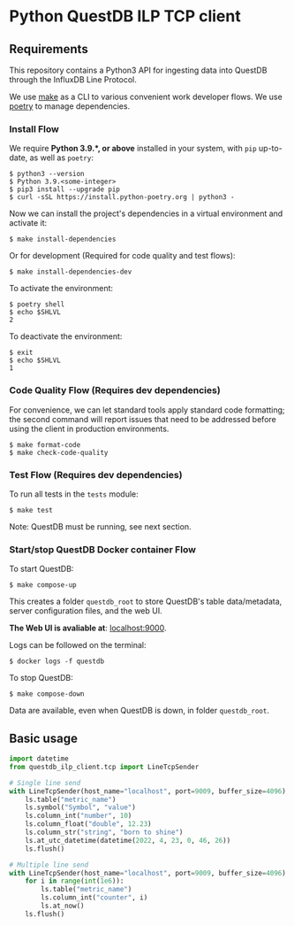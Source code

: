 
# Python QuestDB ILP TCP client

## Requirements

This repository contains a Python3 API for ingesting data into QuestDB through the InfluxDB Line Protocol. 

We use [make](https://www.gnu.org/software/make/) as a CLI to various convenient work developer flows.
We use [poetry](https://python-poetry.org/docs/) to manage dependencies.

### Install Flow

We require **Python 3.9.\*, or above** installed in your system, with `pip` up-to-date, as well as `poetry`: 

```shell
$ python3 --version
$ Python 3.9.<some-integer>
$ pip3 install --upgrade pip
$ curl -sSL https://install.python-poetry.org | python3 -
```

Now we can install the project's dependencies in a virtual environment and activate it:

```shell
$ make install-dependencies
```

Or for development (Required for code quality and test flows):

```shell
$ make install-dependencies-dev
```

To activate the environment:

```shell
$ poetry shell
$ echo $SHLVL
2
```

To deactivate the environment:

```shell
$ exit
$ echo $SHLVL
1
```

### Code Quality Flow (Requires dev dependencies)

For convenience, we can let standard tools apply standard code formatting; the second command will report
issues that need to be addressed before using the client in production environments.

```shell
$ make format-code
$ make check-code-quality
```

### Test Flow (Requires dev dependencies)

To run all tests in the `tests` module:

```shell
$ make test
```

Note: QuestDB must be running, see next section.

### Start/stop QuestDB Docker container Flow

To start QuestDB:

```shell
$ make compose-up
```

This creates a folder `questdb_root` to store QuestDB's table data/metadata, server configuration files,
and the web UI. 

**The Web UI is avaliable at**: [localhost:9000](http://localhost:9000).

Logs can be followed on the terminal:

```shell
$ docker logs -f questdb
```

To stop QuestDB:

```shell
$ make compose-down
```

Data are available, even when QuestDB is down, in folder `questdb_root`. 

## Basic usage

```python
import datetime
from questdb_ilp_client.tcp import LineTcpSender

# Single line send
with LineTcpSender(host_name="localhost", port=9009, buffer_size=4096) as ls:
    ls.table("metric_name")
    ls.symbol("Symbol", "value")
    ls.column_int("number", 10)
    ls.column_float("double", 12.23)
    ls.column_str("string", "born to shine")
    ls.at_utc_datetime(datetime(2022, 4, 23, 0, 46, 26))
    ls.flush()

# Multiple line send
with LineTcpSender(host_name="localhost", port=9009, buffer_size=4096) as ls:
    for i in range(int(1e6)):
        ls.table("metric_name")
        ls.column_int("counter", i)
        ls.at_now()
    ls.flush()
```
